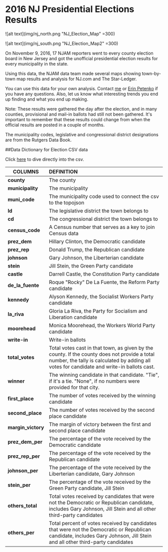 # 2016 NJ Presidential Elections Results

![alt text](img/nj_north.png "NJ_Election_Map" =300)

![alt text](img/nj_south.png "NJ_Election_Map2"  =300)

On November 9, 2016, 17 NJAM reporters went to every county election board in New Jersey and got the unofficial presidential election results for every municipality in the state.

Using this data, the NJAM data team made several maps showing town-by-town map results and analysis for NJ.com and The Star-Ledger.

You can use this data for your own analysis. Contact [me](castudillo@njadvancemedia.com) or [Erin Petenko](epetenko@njadvancemedia.com) if you have any questions. Also, let us know what interesting trends you end up finding and what you end up making.

Note: These results were gathered the day after the election, and in many counties, provisional and mail-in ballots had still not been gathered. It's important to remember that these results could change from when the official results are posted in a couple of months.

The municipality codes, legislative and congressional district designations are from the Rutgers Data Book.

##Data Dictionary for Election CSV data

Click [here](data/njelection_results.csv) to dive directly into the csv. 

| COLUMNS       | DEFINITION           | 
| ------------- |:-------------| 
|**county**    |The county |
|**municipality**     | The municipality | 
| **muni_code** | The municipality code used to connect the csv to the topojson| 
|**ld**  |The legislative district the town belongs to|
|**cd**| The congressional district the town belongs to | 
|**census_code** | A Census number that serves as a key to join Census data| 
|**prez_dem**|Hillary Clinton, the Democratic candidate |
|**prez_rep**|Donald Trump, the Republican candidate| 
|**johnson** | Gary Johnson, the Liberterian candidate|
|**stein**|Jill Stein, the Green Party candidate|
|**castle**|Darrell Castle, the Constitution Party candidate| 
|**de_la_fuente** | Roque "Rocky" De La Fuente, the Reform Party candidate| 
|**kennedy**|Alyson Kennedy, the Socialist Workers Party candidate |
|**la_riva**|Gloria La Riva, the Party for Socialism and Liberation candidate| 
|**moorehead** | Monica Moorehead, the Workers World Party candidate| 
|**write-in** | Write-in ballots| 
|**total_votes**|Total votes cast in that town, as given by the county. If the county does not provide a total number, the tally is calculated by adding all votes for candidate and write-in ballots cast. | 
|**winner** | The winning candidate in that candidate. "Tie", if it's a tie. "None", if no numbers were provided for that city.|
|**first_place**|The number of votes received by the winning candidate |
|**second_place** | The number of votes received by the second place candidate|
|**margin_victory**|The margin of victory between the first and second place candidate |
|**prez_dem_per** | The percentage of the vote received by the Democratic candidate|
|**prez_rep_per**|The percentage of the vote received by the Republican candidate |
|**johnson_per** | The percentage of the vote received by the Liberterian candidate, Gary Johnson|
|**stein_per**|The percentage of the vote received by the Green Party candidate, Jill Stein |
|**others_total** | Total votes received by candidates that were not the Democratic or Republican candidate, includes Gary Johnson, Jill Stein and all other third-party candidates|
|**others_per**|Total percent of votes received by candidates that were not the Democratic or Republican candidate, includes Gary Johnson, Jill Stein and all other third-party candidates |





